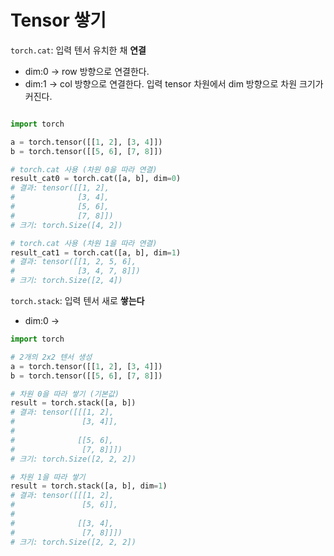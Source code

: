# Tensor 쌓기
`torch.cat`: 입력 텐서 유치한 채 **연결**
- dim:0 -> row 방향으로 연결한다.
- dim:1 -> col 방향으로 연결한다.
입력 tensor 차원에서 dim 방향으로 차원 크기가 커진다.
```python

import torch

a = torch.tensor([[1, 2], [3, 4]])
b = torch.tensor([[5, 6], [7, 8]])

# torch.cat 사용 (차원 0을 따라 연결)
result_cat0 = torch.cat([a, b], dim=0)
# 결과: tensor([[1, 2],
#              [3, 4],
#              [5, 6],
#              [7, 8]])
# 크기: torch.Size([4, 2])

# torch.cat 사용 (차원 1을 따라 연결)
result_cat1 = torch.cat([a, b], dim=1)
# 결과: tensor([[1, 2, 5, 6],
#              [3, 4, 7, 8]])
# 크기: torch.Size([2, 4])
```
`torch.stack`: 입력 텐서 새로 **쌓는다**
- dim:0 -> 
```python
import torch

# 2개의 2x2 텐서 생성
a = torch.tensor([[1, 2], [3, 4]])
b = torch.tensor([[5, 6], [7, 8]])

# 차원 0을 따라 쌓기 (기본값)
result = torch.stack([a, b])
# 결과: tensor([[[1, 2],
#               [3, 4]],
# 
#              [[5, 6],
#               [7, 8]]])
# 크기: torch.Size([2, 2, 2])

# 차원 1을 따라 쌓기
result = torch.stack([a, b], dim=1)
# 결과: tensor([[[1, 2],
#               [5, 6]],
# 
#              [[3, 4],
#               [7, 8]]])
# 크기: torch.Size([2, 2, 2])
```